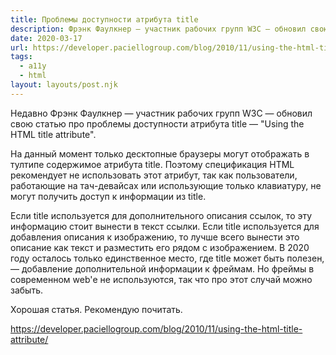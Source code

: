 ```yaml
---
title: Проблемы доступности атрибута title
description: Фрэнк Фаулкнер — участник рабочих групп W3C — обновил свою статью про проблемы доступности атрибута title 
date: 2020-03-17
url: https://developer.paciellogroup.com/blog/2010/11/using-the-html-title-attribute/
tags:
  - a11y
  - html
layout: layouts/post.njk
---
```

Недавно Фрэнк Фаулкнер — участник рабочих групп W3C — обновил свою статью про проблемы доступности атрибута title — "Using the HTML title attribute".

На данный момент только десктопные браузеры могут отображать в тултипе содержимое атрибута title. Поэтому спецификация HTML рекомендует не использовать этот атрибут, так как пользователи, работающие на тач-девайсах или использующие только клавиатуру, не могут получить доступ к информации из title.

Если title используется для дополнительного описания ссылок, то эту информацию стоит вынести в текст ссылки. Если title используется для добавления описания к изображению, то лучше всего вынести это описание как текст и разместить его рядом с изображением. В 2020 году осталось только единственное место, где title может быть полезен, — добавление дополнительной информации к фреймам. Но фреймы в современном web'е не используются, так что про этот случай можно забыть.

Хорошая статья. Рекомендую почитать.

https://developer.paciellogroup.com/blog/2010/11/using-the-html-title-attribute/
